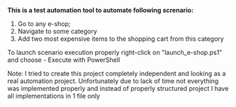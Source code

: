 **This is a test automation tool to automate following screnario:**
1. Go to any e-shop;
2. Navigate to some category 
3. Add two most expensive items to the shopping cart from this category

To launch scenario execution properly right-click on "launch_e-shop.ps1" and choose - Execute with PowerShell 

Note: I tried to create this project completely independent and looking as a real automation project. Unfortunately due to lack of time not everything was implemented properly and instead of properly structured project I have all implementations in 1 file only 